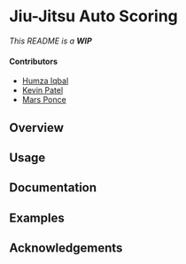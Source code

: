 # Jiu-Jitsu Auto Scoring
*This README is a **WIP***

#### Contributors

- [Humza Iqbal](mailto://humza.iqbal@mail.utoronto.ca)
- [Kevin Patel](mailto://kevinb.patel@mail.utoronto.ca)
- [Mars Ponce](mailto://poncema2.mail.utoronto.ca)

## Overview

## Usage

## Documentation

## Examples

## Acknowledgements
